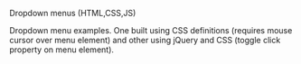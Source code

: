 Dropdown menus (HTML,CSS,JS)

Dropdown menu examples. One built using CSS definitions (requires mouse cursor over menu element) and other using jQuery and CSS (toggle click property on menu element).
